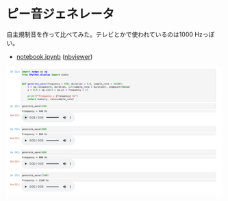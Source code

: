 # ピー音ジェネレータ

自主規制音を作って比べてみた。テレビとかで使われているのは1000 Hzっぽい。

- [notebook.ipynb](notebook.ipynb) ([nbviewer](https://nbviewer.org/github/pn11/generate-wave/blob/main/notebook.ipynb))

![notebook.png](img/notebook.png)
